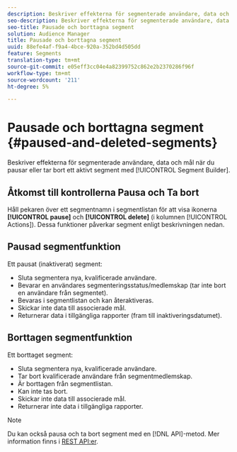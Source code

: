 ```yaml
---
description: Beskriver effekterna för segmenterade användare, data och mål när du pausar eller tar bort ett aktivt segment med hjälp av Segment Builder.
seo-description: Beskriver effekterna för segmenterade användare, data och mål när du pausar eller tar bort ett aktivt segment med hjälp av Segment Builder.
seo-title: Pausade och borttagna segment
solution: Audience Manager
title: Pausade och borttagna segment
uuid: 88efe4af-f9a4-4bce-920a-352bd4d505dd
feature: Segments
translation-type: tm+mt
source-git-commit: e05eff3cc04e4a82399752c862e2b2370286f96f
workflow-type: tm+mt
source-wordcount: '211'
ht-degree: 5%

---
```



# Pausade och borttagna segment {#paused-and-deleted-segments}

Beskriver effekterna för segmenterade användare, data och mål när du pausar eller tar bort ett aktivt segment med [!UICONTROL Segment Builder].

## Åtkomst till kontrollerna Pausa och Ta bort

Håll pekaren över ett segmentnamn i segmentlistan för att visa ikonerna **[!UICONTROL pause]** och **[!UICONTROL delete]** (i kolumnen [!UICONTROL Actions]). Dessa funktioner påverkar segment enligt beskrivningen nedan.

## Pausad segmentfunktion

Ett pausat (inaktiverat) segment:

* Sluta segmentera nya, kvalificerade användare.
* Bevarar en användares segmenteringsstatus/medlemskap (tar inte bort en användare från segmentet).
* Bevaras i segmentlistan och kan återaktiveras.
* Skickar inte data till associerade mål.
* Returnerar data i tillgängliga rapporter (fram till inaktiveringsdatumet).

## Borttagen segmentfunktion

Ett borttaget segment:

* Sluta segmentera nya, kvalificerade användare.
* Tar bort kvalificerade användare från segmentmedlemskap.
* Är borttagen från segmentlistan.
* Kan inte tas bort.
* Skickar inte data till associerade mål.
* Returnerar inte data i tillgängliga rapporter.

>[!NOTE]
>
>Du kan också pausa och ta bort segment med en [!DNL API]-metod. Mer information finns i [REST API:er](../../api/rest-api-main/rest-api-main.md).